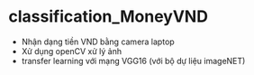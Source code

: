 # classification_MoneyVND
- Nhận dạng tiền VND bằng camera laptop
- Xử dụng openCV xử lý ảnh
- transfer learning với mạng VGG16 (với bộ dự liệu imageNET)
